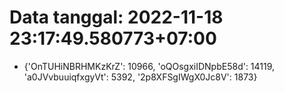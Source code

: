 # Data tanggal: 2022-11-18 23:17:49.580773+07:00

* {'OnTUHiNBRHMKzKrZ': 10966, 'oQOsgxiIDNpbE58d': 14119, 'a0JVvbuuiqfxgyVt': 5392, '2p8XFSgIWgX0Jc8V': 1873}
